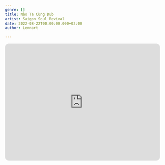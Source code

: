 ```yaml
---
genre: []
title: Nào Ta Cùng Dub
artist: Saigon Soul Revival
date: 2022-08-22T00:00:00.000+02:00
author: Lennart

---
```

<iframe style="border-radius:12px" src="https://open.spotify.com/embed/track/5xHX2yFq9yf6ddpakTU2Jj?utm_source=generator" width="100%" height="380" frameBorder="0" allowfullscreen="" allow="autoplay; clipboard-write; encrypted-media; fullscreen; picture-in-picture" loading="lazy"></iframe>